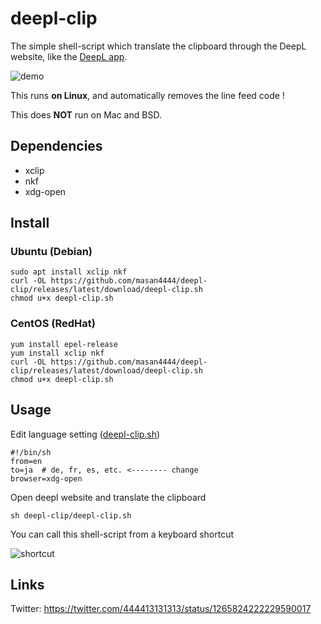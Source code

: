 # deepl-clip

The simple shell-script which translate the clipboard through the DeepL website, like the [DeepL app](https://www.deepl.com/app).

![demo](https://raw.githubusercontent.com/wiki/masan4444/deepl-clip/deepl-clip.gif)

This runs **on Linux**, and automatically removes the line feed code !

This does **NOT** run on Mac and BSD.

## Dependencies

- xclip
- nkf
- xdg-open

## Install

### Ubuntu (Debian)

```
sudo apt install xclip nkf
curl -OL https://github.com/masan4444/deepl-clip/releases/latest/download/deepl-clip.sh
chmod u+x deepl-clip.sh
```

### CentOS (RedHat)

```
yum install epel-release
yum install xclip nkf
curl -OL https://github.com/masan4444/deepl-clip/releases/latest/download/deepl-clip.sh
chmod u+x deepl-clip.sh
```

## Usage

Edit language setting ([deepl-clip.sh](https://github.com/masan4444/deepl-clip/blob/master/deepl-clip.sh))

```
#!/bin/sh
from=en
to=ja  # de, fr, es, etc. <-------- change
browser=xdg-open
```

Open deepl website and translate the clipboard

```
sh deepl-clip/deepl-clip.sh
```

You can call this shell-script from a keyboard shortcut

![shortcut](https://raw.githubusercontent.com/wiki/masan4444/deepl-clip/deepl-clip_shortcut.png)

## Links

Twitter: https://twitter.com/444413131313/status/1265824222229590017

